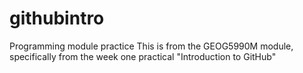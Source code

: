 # githubintro
Programming module practice
This is from the GEOG5990M module, specifically from the week one practical "Introduction to GitHub"
